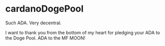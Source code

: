 # cardanoDogePool
Such ADA. Very decentral.

I want to thank you from the bottom of my heart for pledging your ADA to the Doge Pool. ADA to the MF MOON!
